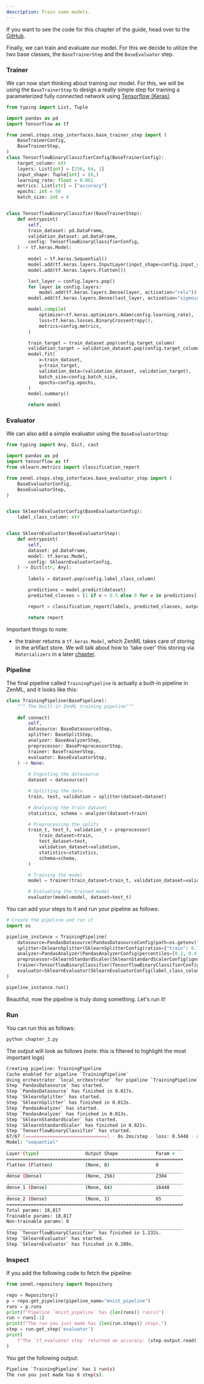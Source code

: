```yaml
---
description: Train some models.
---
```


If you want to see the code for this chapter of the guide, head over to the 
[GitHub](https://github.com/zenml-io/zenml/tree/main/examples/class_based_api/chapter_3.py).

Finally, we can train and evaluate our model. For this we decide to utilize the two base classes, the `BaseTrainerStep` 
and the `BaseEvaluator` step.

### Trainer

We can now start thinking about training our model. For this, we will be using the `BaseTrainerStep` to design a really 
simple step for training a parameterized fully connected network using 
[Tensorflow (Keras)](https://www.tensorflow.org/).

```python
from typing import List, Tuple

import pandas as pd
import tensorflow as tf

from zenml.steps.step_interfaces.base_trainer_step import (
    BaseTrainerConfig,
    BaseTrainerStep,
)
class TensorflowBinaryClassifierConfig(BaseTrainerConfig):
    target_column: str
    layers: List[int] = [256, 64, 1]
    input_shape: Tuple[int] = (8,)
    learning_rate: float = 0.001
    metrics: List[str] = ["accuracy"]
    epochs: int = 50
    batch_size: int = 8


class TensorflowBinaryClassifier(BaseTrainerStep):
    def entrypoint(
        self,
        train_dataset: pd.DataFrame,
        validation_dataset: pd.DataFrame,
        config: TensorflowBinaryClassifierConfig,
    ) -> tf.keras.Model:
        
        model = tf.keras.Sequential()
        model.add(tf.keras.layers.InputLayer(input_shape=config.input_shape))
        model.add(tf.keras.layers.Flatten())

        last_layer = config.layers.pop()
        for layer in config.layers:
            model.add(tf.keras.layers.Dense(layer, activation="relu"))
        model.add(tf.keras.layers.Dense(last_layer, activation="sigmoid"))

        model.compile(
            optimizer=tf.keras.optimizers.Adam(config.learning_rate),
            loss=tf.keras.losses.BinaryCrossentropy(),
            metrics=config.metrics,
        )

        train_target = train_dataset.pop(config.target_column)
        validation_target = validation_dataset.pop(config.target_column)
        model.fit(
            x=train_dataset,
            y=train_target,
            validation_data=(validation_dataset, validation_target),
            batch_size=config.batch_size,
            epochs=config.epochs,
        )
        model.summary()

        return model
```

### Evaluator

We can also add a simple evaluator using the `BaseEvaluatorStep`:

```python
from typing import Any, Dict, cast

import pandas as pd
import tensorflow as tf
from sklearn.metrics import classification_report

from zenml.steps.step_interfaces.base_evaluator_step import (
    BaseEvaluatorConfig,
    BaseEvaluatorStep,
)


class SklearnEvaluatorConfig(BaseEvaluatorConfig):
    label_class_column: str


class SklearnEvaluator(BaseEvaluatorStep):
    def entrypoint( 
        self,
        dataset: pd.DataFrame,
        model: tf.keras.Model,
        config: SklearnEvaluatorConfig,
    ) -> Dict[str, Any]:
        
        labels = dataset.pop(config.label_class_column)

        predictions = model.predict(dataset)
        predicted_classes = [1 if v > 0.5 else 0 for v in predictions]

        report = classification_report(labels, predicted_classes, output_dict=True)

        return report
```

Important things to note:

* the trainer returns a `tf.keras.Model`, which ZenML takes care of storing in the artifact store. We will talk about 
how to 'take over' this storing via `Materializers` in a later [chapter](materialize-artifacts.md).

### Pipeline

The final pipeline called `TrainingPipeline` is actually a built-in pipeline in ZenML, and it looks like this:

```python
class TrainingPipeline(BasePipeline):
    """ The built-in ZenML training pipeline"""
    
    def connect(
        self,
        datasource: BaseDatasourceStep,
        splitter: BaseSplitStep,
        analyzer: BaseAnalyzerStep,
        preprocessor: BasePreprocessorStep,
        trainer: BaseTrainerStep,
        evaluator: BaseEvaluatorStep,
    ) -> None:
        
        # Ingesting the datasource
        dataset = datasource()

        # Splitting the data
        train, test, validation = splitter(dataset=dataset) 

        # Analyzing the train dataset
        statistics, schema = analyzer(dataset=train) 

        # Preprocessing the splits
        train_t, test_t, validation_t = preprocessor( 
            train_dataset=train,
            test_dataset=test,
            validation_dataset=validation,
            statistics=statistics,
            schema=schema,
        )

        # Training the model
        model = trainer(train_dataset=train_t, validation_dataset=validation_t)

        # Evaluating the trained model
        evaluator(model=model, dataset=test_t)
```

You can add your steps to it and run your pipeline as follows:

```python
# Create the pipeline and run it
import os

pipeline_instance = TrainingPipeline(
    datasource=PandasDatasource(PandasDatasourceConfig(path=os.getenv("data"))),
    splitter=SklearnSplitter(SklearnSplitterConfig(ratios={"train": 0.7, "test": 0.15, "validation": 0.15})),
    analyzer=PandasAnalyzer(PandasAnalyzerConfig(percentiles=[0.2, 0.4, 0.6, 0.8, 1.0])),
    preprocessor=SklearnStandardScaler(SklearnStandardScalerConfig(ignore_columns=["has_diabetes"])),
    trainer=TensorflowBinaryClassifier(TensorflowBinaryClassifierConfig(target_column="has_diabetes")),
    evaluator=SklearnEvaluator(SklearnEvaluatorConfig(label_class_column="has_diabetes"))
)

pipeline_instance.run()
```

Beautiful, now the pipeline is truly doing something. Let's run it!

### Run

You can run this as follows:

```python
python chapter_3.py
```

The output will look as follows (note: this is filtered to highlight the most important logs)

```bash
Creating pipeline: TrainingPipeline
Cache enabled for pipeline `TrainingPipeline`
Using orchestrator `local_orchestrator` for pipeline `TrainingPipeline`. Running pipeline..
Step `PandasDatasource` has started.
Step `PandasDatasource` has finished in 0.017s.
Step `SklearnSplitter` has started.
Step `SklearnSplitter` has finished in 0.013s.
Step `PandasAnalyzer` has started.
Step `PandasAnalyzer` has finished in 0.013s.
Step `SklearnStandardScaler` has started.
Step `SklearnStandardScaler` has finished in 0.021s.
Step `TensorflowBinaryClassifier` has started.
67/67 [==============================] - 0s 2ms/step - loss: 0.5448 - accuracy: 0.7444 - val_loss: 0.4539 - val_accuracy: 0.7500
Model: "sequential"
_________________________________________________________________
Layer (type)                 Output Shape              Param #   
=================================================================
flatten (Flatten)            (None, 8)                 0         
_________________________________________________________________
dense (Dense)                (None, 256)               2304      
_________________________________________________________________
dense_1 (Dense)              (None, 64)                16448     
_________________________________________________________________
dense_2 (Dense)              (None, 1)                 65        
=================================================================
Total params: 18,817
Trainable params: 18,817
Non-trainable params: 0
_________________________________________________________________
Step `TensorflowBinaryClassifier` has finished in 1.232s.
Step `SklearnEvaluator` has started.
Step `SklearnEvaluator` has finished in 0.289s.
```

### Inspect

If you add the following code to fetch the pipeline:

```python
from zenml.repository import Repository

repo = Repository()
p = repo.get_pipeline(pipeline_name="mnist_pipeline")
runs = p.runs
print(f"Pipeline `mnist_pipeline` has {len(runs)} run(s)")
run = runs[-1]
print(f"The run you just made has {len(run.steps)} steps.")
step = run.get_step('evaluator')
print(
    f"The `tf_evaluator step` returned an accuracy: {step.output.read()}"
)
```

You get the following output:

```bash
Pipeline `TrainingPipeline` has 1 run(s)
The run you just made has 6 step(s).
```
